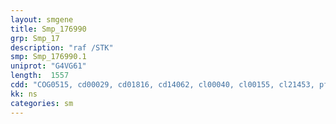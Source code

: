 ```yaml
---
layout: smgene
title: Smp_176990
grp: Smp_17
description: "raf /STK"
smp: Smp_176990.1
uniprot: "G4VG61"
length:  1557
cdd: "COG0515, cd00029, cd01816, cd14062, cl00040, cl00155, cl21453, pfam00130, pfam02196, pfam07714, smart00109, smart00219, smart00455"
kk: ns
categories: sm
---
```


